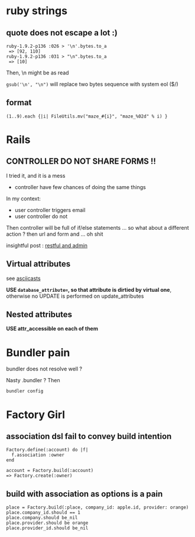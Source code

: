 ruby strings
============
quote does not escape a lot :)
------------------------------

    ruby-1.9.2-p136 :026 > '\n'.bytes.to_a
     => [92, 110]
    ruby-1.9.2-p136 :031 > "\n".bytes.to_a
     => [10]

Then, \n might be as read

`gsub('\n', "\n")` will replace two bytes sequence with system eol ($/)

format
------

    (1..9).each {|i| FileUtils.mv("maze_#{i}", "maze_%02d" % i) }

Rails
=====
CONTROLLER DO NOT SHARE FORMS !!
--------------------------------
I tried it, and it is a mess

* controller have few chances of doing the same things

In my context:

* user controller triggers email
* user controller do not

Then controller will be full of if/else statements ... so what about a different action ? then url and form and ... oh shit

insightful post : [restful and admin](http://www.rubyfleebie.com/restful-admin-controllers-and-views-with-rails/)

Virtual attributes
------------------
see [asciicasts](http://asciicasts.com/episodes/16-virtual-attributes)

__USE `database_attribute=`, so that attribute is dirtied by virtual one__, otherwise no UPDATE is performed on update_attributes


Nested attributes
-----------------
__USE attr_accessible on each of them__


Bundler pain
============
bundler does not resolve well ?

Nasty .bundler ? Then

    bundler config

Factory Girl
============

association dsl fail to convey build intention
----------------------------------------------

    Factory.define(:account) do |f|
      f.association :owner
    end

    account = Factory.build(:account)
    => Factory.create(:owner)

build with association as options is a pain
-------------------------------------------

    place = Factory.build(:place, company_id: apple.id, provider: orange)
    place.company_id.should == 1
    place.company.should be_nil
    place.provider.should be orange
    place.provider_id.should be_nil



